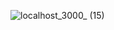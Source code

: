 ![localhost_3000_ (15)](https://user-images.githubusercontent.com/82172897/233899162-435611a5-de31-411e-be36-2a1d34151438.png)
